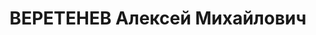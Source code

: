 ---
title: ВЕРЕТЕНЕВ Алексей Михайлович
description: 'Род. в 1900, Тверская губ., дер. Уходово, русский, б/п. Проживал: Иркутская
  обл., г. Усолье-Сибирское. Начальник производственно-планового отдела на заводе
  № 97

  Арестован 06.06.1937. Обв. по ст. ст. 58-1 "а", 58-8, 58-9, 58-11 УК РСФСР. Приговор:
  ВК ВС СССР, 24.10.1937 – ВМН. Расстрелян 24.10.1937, г.Иркутск.

  Реабилитирован ВК ВС СССР 14.02.1959'
---
